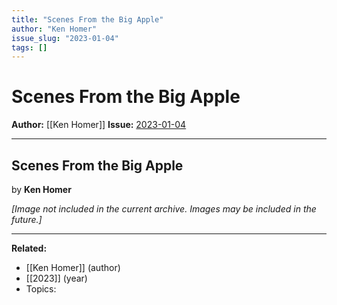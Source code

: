 ```yaml
---
title: "Scenes From the Big Apple"
author: "Ken Homer"
issue_slug: "2023-01-04"
tags: []
---
```


# Scenes From the Big Apple

**Author:** [[Ken Homer]]
**Issue:** [2023-01-04](https://plex.collectivesensecommons.org/2023-01-04/)

---

## Scenes From the Big Apple
by **Ken Homer**

*[Image not included in the current archive. Images may be included in the future.]*

---

**Related:**
- [[Ken Homer]] (author)
- [[2023]] (year)
- Topics: 

